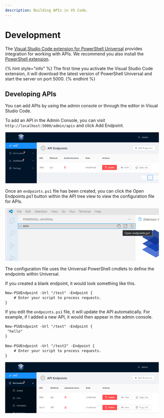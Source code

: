 ```yaml
---
description: Building APIs in VS Code.
---
```


# Development

The [Visual Studio Code extension for PowerShell Universal](https://marketplace.visualstudio.com/items?itemName=ironmansoftware.powershell-universal) provides integration for working with APIs. We recommend you also install the [PowerShell extension](https://marketplace.visualstudio.com/items?itemName=ms-vscode.PowerShell). 

{% hint style="info" %}
The first time you activate the Visual Studio Code extension, it will download the latest version of PowerShell Universal and start the server on port 5000.
{% endhint %}

## Developing APIs

You can add APIs by using the admin console or through the editor in Visual Studio Code. 

To add an API in the Admin Console, you can visit `http://localhost:5000/admin/apis` and click Add Endpoint.

![](../.gitbook/assets/image%20%28124%29.png)

Once an `endpoints.ps1` file has been created, you can click the Open Endpoints.ps1 button within the API tree view to view the configuration file for APIs. 

![](../.gitbook/assets/image%20%28122%29.png)

The configuration file uses the Universal PowerShell cmdlets to define the endpoints within Universal. 

If you created a blank endpoint, it would look something like this.

```text
New-PSUEndpoint -Url "/test" -Endpoint { 
    # Enter your script to process requests.
}
```

If you edit the `endpoints.ps1` file, it will update the API automatically. For example, if I added a new API, it would then appear in the admin console. 

```text
New-PSUEndpoint -Url "/test" -Endpoint { 
 "hello"
}

New-PSUEndpoint -Url "/test2" -Endpoint { 
    # Enter your script to process requests.
}
```

![](../.gitbook/assets/image%20%28134%29.png)

